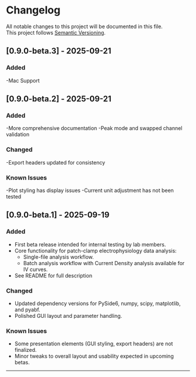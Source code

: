 # Changelog
All notable changes to this project will be documented in this file.  
This project follows [Semantic Versioning](https://semver.org/).

## [0.9.0-beta.3] - 2025-09-21
### Added
-Mac Support

## [0.9.0-beta.2] - 2025-09-21
### Added
-More comprehensive documentation
-Peak mode and swapped channel validation

### Changed
-Export headers updated for consistency

### Known Issues
-Plot styling has display issues
-Current unit adjustment has not been tested

## [0.9.0-beta.1] - 2025-09-19
### Added
- First beta release intended for internal testing by lab members.
- Core functionality for patch-clamp electrophysiology data analysis:
  - Single-file analysis workflow.
  - Batch analysis workflow with Current Density analysis available for IV curves.
- See README for full description

### Changed
- Updated dependency versions for PySide6, numpy, scipy, matplotlib, and pyabf.
- Polished GUI layout and parameter handling.

### Known Issues
- Some presentation elements (GUI styling, export headers) are not finalized.
- Minor tweaks to overall layout and usability expected in upcoming betas.

---
